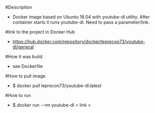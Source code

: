 #Description
- Docker image based on Ubuntu 18.04 with youtube-dl utility. After container starts it runs youtube-dl. Need to pass a parameter/link.

#link to the project in Docker Hub
- https://hub.docker.com/repository/docker/leprecon73/youtube-dl/general

#How it was build 
- see Dockerfile

#How to pull image
- $ docker pull leprecon73/youtube-dl:latest

#How to run
- $ docker run --rm youtube-dl < link >

